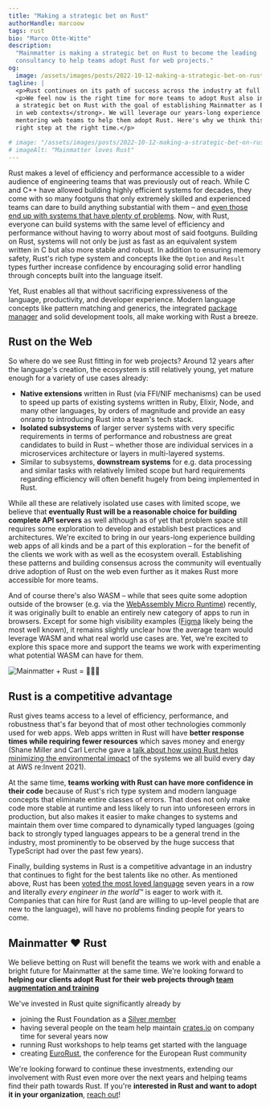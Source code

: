 ```yaml
---
title: "Making a strategic bet on Rust"
authorHandle: marcoow
tags: rust
bio: "Marco Otte-Witte"
description:
  "Mainmatter is making a strategic bet on Rust to become the leading
  consultancy to help teams adopt Rust for web projects."
og:
  image: /assets/images/posts/2022-10-12-making-a-strategic-bet-on-rust/og-image.jpg
tagline: |
  <p>Rust continues on its path of success across the industry at full pace. It's been adopted by most big tech companies including Google, Microsoft, and AWS, <a href="https://survey.stackoverflow.co/2022/#section-most-loved-dreaded-and-wanted-programming-scripting-and-markup-languages">voted the most loved language</a> seven years in a row, and just recently <a href="https://git.kernel.org/pub/scm/linux/kernel/git/torvalds/linux.git/commit/?id=8aebac82933ff1a7c8eede18cab11e1115e2062b">was added to the Linux Kernel</a>.</p>
  <p>We feel now is the right time for more teams to adopt Rust also in web projects now that the ecosystem has reached sufficient maturity for that to be feasible choice. That's why <strong>we're making
  a strategic bet on Rust with the goal of establishing Mainmatter as Europe's leading consultancy for Rust
  in web contexts</strong>. We will leverage our years-long experience augmenting and
  mentoring web teams to help them adopt Rust. Here's why we think this is the
  right step at the right time.</p>

# image: "/assets/images/posts/2022-10-12-making-a-strategic-bet-on-rust/mainmatter-loves-rust.svg"
# imageAlt: "Mainmatter loves Rust"
---
```


Rust makes a level of efficiency and performance accessible to a wider audience
of engineering teams that was previously out of reach. While C and C++ have
allowed building highly efficient systems for decades, they come with so many
footguns that only extremely skilled and experienced teams can dare to build
anything substantial with them – and
[even those end up with systems that have plenty of problems](https://www.memorysafety.org/about/).
Now, with Rust, everyone can build systems with the same level of efficiency and
performance without having to worry about most of said footguns. Building on
Rust, systems will not only be just as fast as an equivalent system written in C
but also more stable and robust. In addition to ensuring memory safety, Rust's
rich type system and concepts like the `Option` and `Result` types further
increase confidence by encouraging solid error handling through concepts built
into the language itself.

Yet, Rust enables all that without sacrificing expressiveness of the language,
productivity, and developer experience. Modern language concepts like pattern
matching and generics, the integrated
[package manager](https://doc.rust-lang.org/cargo/) and solid development tools,
all make working with Rust a breeze.

## Rust on the Web

So where do we see Rust fitting in for web projects? Around 12 years after the
language's creation, the ecosystem is still relatively young, yet mature enough
for a variety of use cases already:

- **Native extensions** written in Rust (via FFI/NIF mechanisms) can be used to
  speed up parts of existing systems written in Ruby, Elixir, Node, and many
  other languages, by orders of magnitude and provide an easy onramp to
  introducing Rust into a team's tech stack.
- **Isolated subsystems** of larger server systems with very specific
  requirements in terms of performance and robustness are great candidates to
  build in Rust – whether those are individual services in a microservices
  architecture or layers in multi-layered systems.
- Similar to subsystems, **downstream systems** for e.g. data processing and
  similar tasks with relatively limited scope but hard requirements regarding
  efficiency will often benefit hugely from being implemented in Rust.

While all these are relatively isolated use cases with limited scope, we believe
that **eventually Rust will be a reasonable choice for building complete API
servers** as well although as of yet that problem space still requires some
exploration to develop and establish best practices and architectures. We're
excited to bring in our years-long experience building web apps of all kinds and
be a part of this exploration – for the benefit of the clients we work with as
well as the ecosystem overall. Establishing these patterns and building
consensus across the community will eventually drive adoption of Rust on the web
even further as it makes Rust more accessible for more teams.

And of course there's also WASM – while that sees quite some adoption outside of
the browser (e.g. via the
[WebAssembly Micro Runtime](https://github.com/bytecodealliance/wasm-micro-runtime))
recently, it was originally built to enable an entirely new category of apps to
run in browsers. Except for some high visibility examples
([Figma](https://www.figma.com/) likely being the most well known), it remains
slightly unclear how the average team would leverage WASM and what real world
use cases are. Yet, we're excited to explore this space more and support the
teams we work with experimenting what potential WASM can have for them.

![Mainmatter + Rust = 🚀🔥🚀](/assets/images/posts/2022-10-03-this-week-in-os-16/mainmatter-rust-rocket.png)

## Rust is a competitive advantage

Rust gives teams access to a level of efficiency, performance, and robustness
that's far beyond that of most other technologies commonly used for web apps.
Web apps written in Rust will have **better response times while requiring fewer
resources** which saves money and energy (Shane Miller and Carl Lerche gave a
[talk about how using Rust helps minimizing the environmental impact](https://www.youtube.com/watch?v=yQZaBtUjQ1w)
of the systems we all build every day at AWS re:Invent 2021).

At the same time, **teams working with Rust can have more confidence in their
code** because of Rust's rich type system and modern language concepts that
eliminate entire classes of errors. That does not only make code more stable at
runtime and less likely to run into unforeseen errors in production, but also
makes it easier to make changes to systems and maintain them over time compared
to dynamically typed languages (going back to strongly typed languages appears
to be a general trend in the industry, most prominently to be observed by the
huge success that TypeScript had over the past few years).

Finally, building systems in Rust is a competitive advantage in an industry that
continues to fight for the best talents like no other. As mentioned above, Rust
has been
[voted the most loved language](https://survey.stackoverflow.co/2022/#section-most-loved-dreaded-and-wanted-programming-scripting-and-markup-languages)
seven years in a row and literally *every engineer in the world*™ is eager to
work with it. Companies that can hire for Rust (and are willing to up-level
people that are new to the language), will have no problems finding people for
years to come.

## Mainmatter ❤️ Rust

We believe betting on Rust will benefit the teams we work with and enable a
bright future for Mainmatter at the same time. We're looking forward to
<strong>helping our clients adopt Rust for their web projects through
[team augmentation and training](/services/team-augmentation-and-training/)</strong>

We've invested in Rust quite significantly already by

- joining the Rust Foundation as a
  [Silver member](https://foundation.rust-lang.org/members/)
- having several people on the team help maintain [crates.io](https://crates.io)
  on company time for several years now
- running Rust workshops to help teams get started with the language
- creating [EuroRust](https://eurorust.eu), the conference for the European Rust
  community

We're looking forward to continue these investments, extending our involvement
with Rust even more over the next years and helping teams find their path
towards Rust. If you're **interested in Rust and want to adopt it in your
organization**, [reach out](/contact/)!

